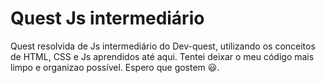 # Quest Js intermediário
Quest resolvida de Js intermediário do Dev-quest, utilizando os conceitos de HTML, CSS e Js aprendidos até aqui. 
Tentei deixar o meu código mais limpo e organizao possível. Espero que gostem 😃.
